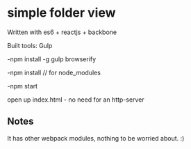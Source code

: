 # simple folder view


Written with es6 + reactjs + backbone 

Built tools: Gulp

-npm install -g gulp browserify

-npm install // for node_modules

-npm start

open up index.html  - no need for an http-server


Notes
----
It has other webpack modules, nothing to be worried about. :)

